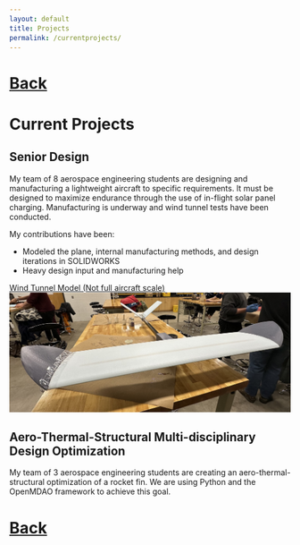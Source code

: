 ```yaml
---
layout: default
title: Projects
permalink: /currentprojects/
---
```

# [Back](/projects/)
# Current Projects

## Senior Design
My team of 8 aerospace engineering students are designing and manufacturing a lightweight aircraft to specific requirements. It must be designed to maximize endurance through the use of in-flight solar panel charging. Manufacturing is underway and wind tunnel tests have been conducted.

My contributions have been:
- Modeled the plane, internal manufacturing methods, and design iterations in SOLIDWORKS
- Heavy design input and manufacturing help

<ins>Wind Tunnel Model (Not full aircraft scale)</ins>
![WindTunnel](/assets/WindTunnel.jpg)

## Aero-Thermal-Structural Multi-disciplinary Design Optimization
My team of 3 aerospace engineering students are creating an aero-thermal-structural optimization of a rocket fin. We are using Python and the OpenMDAO framework to achieve this goal.

# [Back](/projects/)
